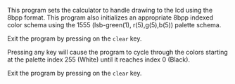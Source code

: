 This program sets the calculator to handle drawing to the lcd using the 8bpp format. This program also initializes an appropriate 8bpp indexed color schema using the 1555 (lsb-green(1), r(5),g(5),b(5)) palette schema.

Exit the program by pressing on the `clear` key.

Pressing any key will cause the program to cycle through the colors starting at the palette index 255 (White) until it reaches index 0 (Black).

Exit the program by pressing on the `clear` key.
